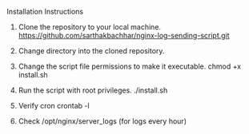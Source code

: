 Installation Instructions

1. Clone the repository to your local machine.
https://github.com/sarthakbachhar/nginx-log-sending-script.git

2. Change directory into the cloned repository.

3. Change the script file permissions to make it executable.
chmod +x install.sh

4. Run the script with root privileges.
./install.sh

5. Verify cron
crontab -l

6. Check /opt/nginx/server_logs (for logs every hour)
